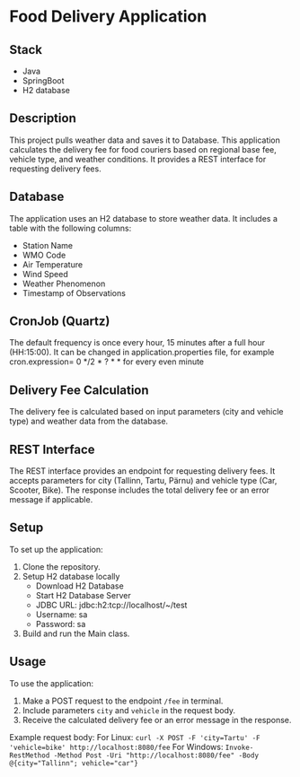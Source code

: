 # Food Delivery Application

## Stack

* Java
* SpringBoot
* H2 database

## Description

This project pulls weather data and saves it to Database.
This application calculates the delivery fee for food couriers
based on regional base fee, vehicle type, and weather conditions.
It provides a REST interface for requesting delivery fees.

## Database

The application uses an H2 database to store weather data.
It includes a table with the following columns:

- Station Name
- WMO Code
- Air Temperature
- Wind Speed
- Weather Phenomenon
- Timestamp of Observations

## CronJob (Quartz)

The default frequency is once every hour, 15 minutes after a full hour (HH:15:00).
It can be changed in application.properties file, for example
cron.expression= 0 */2 * ? * *    for every even minute

## Delivery Fee Calculation

The delivery fee is calculated based on input parameters (city and vehicle type) and
weather data from the database.

## REST Interface

The REST interface provides an endpoint for requesting delivery fees.
It accepts parameters for city (Tallinn, Tartu, Pärnu) and vehicle type
(Car, Scooter, Bike). The response includes the total delivery fee or
an error message if applicable.

## Setup

To set up the application:

1. Clone the repository.
2. Setup H2 database locally
    - Download H2 Database
    - Start H2 Database Server
    - JDBC URL: jdbc:h2:tcp://localhost/~/test
    - Username: sa
    - Password: sa
3. Build and run the Main class.

## Usage

To use the application:

1. Make a POST request to the endpoint `/fee` in terminal.
2. Include parameters `city` and `vehicle` in the request body.
3. Receive the calculated delivery fee or an error message in the response.

Example request body:
For Linux:
`curl -X POST -F 'city=Tartu' -F 'vehicle=bike' http://localhost:8080/fee`
For Windows:
`Invoke-RestMethod -Method Post -Uri "http://localhost:8080/fee" -Body @{city="Tallinn"; vehicle="car"}`